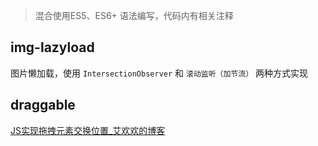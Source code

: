 > 混合使用ES5、ES6+ 语法编写，代码内有相关注释

## img-lazyload

图片懒加载，使用 `IntersectionObserver` 和 `滚动监听（加节流）` 两种方式实现

## draggable

[JS实现拖拽元素交换位置_艾欢欢的博客](https://blog.csdn.net/AiHuanhuan110/article/details/114593251)

